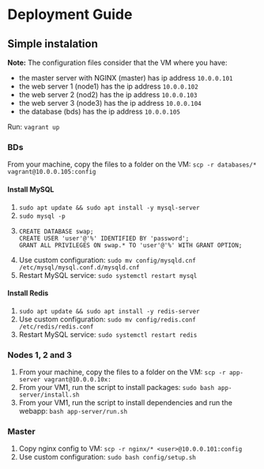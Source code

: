 # Deployment Guide

## Simple instalation
**Note:** The configuration files consider that the VM where you have:
- the master server with NGINX (master) has ip address `10.0.0.101`
- the web server 1 (node1) has the ip address `10.0.0.102`
- the web server 2 (nod2) has the ip address `10.0.0.103`
- the web server 3 (node3) has the ip address `10.0.0.104`
- the database (bds) has the ip address `10.0.0.105`

Run: `vagrant up`

### BDs
From your machine, copy the files to a folder on the VM: `scp -r databases/* vagrant@10.0.0.105:config`

#### Install MySQL
1. `sudo apt update && sudo apt install -y mysql-server`
2. `sudo mysql -p`
3. 
    ```mysql
    CREATE DATABASE swap;
    CREATE USER 'user'@'%' IDENTIFIED BY 'password';
    GRANT ALL PRIVILEGES ON swap.* TO 'user'@'%' WITH GRANT OPTION;
    ```
4. Use custom configuration: `sudo mv config/mysqld.cnf /etc/mysql/mysql.conf.d/mysqld.cnf`
5. Restart MySQL service: `sudo systemctl restart mysql`

#### Install Redis
1. `sudo apt update && sudo apt install -y redis-server`
4. Use custom configuration: `sudo mv config/redis.conf /etc/redis/redis.conf`
5. Restart MySQL service: `sudo systemctl restart redis`

### Nodes 1, 2 and 3
1. From your machine, copy the files to a folder on the VM: `scp -r app-server vagrant@10.0.0.10x:`
2. From your VM1, run the script to install packages:  `sudo bash app-server/install.sh`
3. From your VM1, run the script to install dependencies and run the webapp:  `bash app-server/run.sh`

### Master
1. Copy nginx config to VM: `scp -r nginx/* <user>@10.0.0.101:config`
2. Use custom configuration: `sudo bash config/setup.sh`